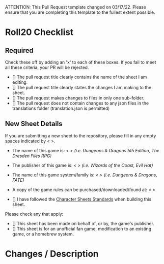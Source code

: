 ATTENTION: This Pull Request template changed on 03/17/22. Please ensure that you are completing this template to the fullest extent possible.

# Roll20 Checklist

## Required

Check these off by adding an 'x' to each of these boxes. If you fail to meet all these criteria, your PR will be rejected.

- [] The pull request title clearly contains the name of the sheet I am editing.
- [] The pull request title clearly states the changes I am making to the sheet.
- [] The pull request makes changes to files in only one sub-folder.
- [] The pull request does not contain changes to any json files in the translations folder (translation.json is permitted)

## New Sheet Details

If you are submitting a new sheet to the repository, please fill in any empty spaces indicated by < >.

- The name of this game is: <   >  _(i.e. Dungeons & Dragons 5th Edition, The Dresden Files RPG)_
- The publisher of this game is: <   > _(i.e. Wizards of the Coast, Evil Hat)_
- The name of this game system/family is: <   > _(i.e. Dungeons & Dragons, FATE)_
- A copy of the game rules can be purchased/downloaded/found at: <   >

- [] I have followed the [Character Sheets Standards](https://wiki.roll20.net/Building_Character_Sheets#Roll20_Character_Sheets_Repository) when building this sheet.

Please check any that apply:

- [] This sheet has been made on behalf of, or by, the game's publisher.
- [] This sheet is for an unofficial fan game, modification to an existing game, or a homebrew system.

# Changes / Description







